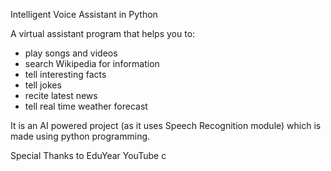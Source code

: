 Intelligent Voice Assistant in Python

A virtual assistant program that helps you to:
* play songs and videos
* search Wikipedia for information
* tell interesting facts
* tell jokes
* recite latest news
* tell real time weather forecast

It is an AI powered project (as it uses Speech Recognition module) which is made using python programming.

Special Thanks to EduYear YouTube
c
